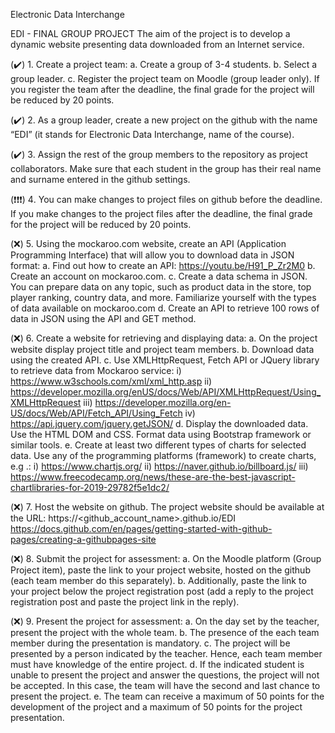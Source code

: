 Electronic Data Interchange

EDI - FINAL GROUP PROJECT
The aim of the project is to develop a dynamic website presenting data downloaded from an Internet service.

(✔️) 1️. Create a project team:
a. Create a group of 3-4 students.
b. Select a group leader.
c. Register the project team on Moodle (group leader only). If you register the team
after the deadline, the final grade for the project will be reduced by 20 points.


(✔️) 2️. As a group leader, create a new project on the github with the name “EDI” (it stands for Electronic Data Interchange, name of the course).


(✔️) 3️. Assign the rest of the group members to the repository as project collaborators. Make sure that each student in the group has their real name and surname entered in the github settings.


(❗❗❗) 4️. You can make changes to project files on github before the deadline. If you make changes to the project files after the deadline, the final grade for the project will be reduced by 20 points.


(❌) 5. Using the mockaroo.com website, create an API (Application Programming Interface) that will allow you to download data in JSON format:
a. Find out how to create an API:
https://youtu.be/H91_P_Zr2M0
b. Create an account on mockaroo.com.
c. Create a data schema in JSON. You can prepare data on any topic, such as product data in the store, top player ranking, country data, and more. Familiarize yourself with the types of data available on mockaroo.com
d. Create an API to retrieve 100 rows of data in JSON using the API and GET method.


(❌) 6. Create a website for retrieving and displaying data:
a. On the project website display project title and project team members.
b. Download data using the created API.
c. Use XMLHttpRequest, Fetch API or JQuery library to retrieve data from Mockaroo service:
i) https://www.w3schools.com/xml/xml_http.asp
ii) https://developer.mozilla.org/enUS/docs/Web/API/XMLHttpRequest/Using_XMLHttpRequest
iii) https://developer.mozilla.org/en-US/docs/Web/API/Fetch_API/Using_Fetch
iv) https://api.jquery.com/jquery.getJSON/
d. Display the downloaded data. Use the HTML DOM and CSS. Format data using Bootstrap framework or similar tools.
e. Create at least two different types of charts for selected data. Use any of the programming platforms (framework) to create charts, e.g .:
i) https://www.chartjs.org/
ii) https://naver.github.io/billboard.js/
iii) https://www.freecodecamp.org/news/these-are-the-best-javascript-chartlibraries-for-2019-29782f5e1dc2/


(❌) 7. Host the website on github. The project website should be available at the URL:
https://<github_account_name>.github.io/EDI
https://docs.github.com/en/pages/getting-started-with-github-pages/creating-a-githubpages-site


(❌) 8. Submit the project for assessment:
a. On the Moodle platform (Group Project item), paste the link to your project website, hosted on the github (each team member do this separately).
b. Additionally, paste the link to your project below the project registration post (add a reply to the project registration post and paste the project link in the reply).


(❌) 9. Present the project for assessment:
a. On the day set by the teacher, present the project with the whole team.
b. The presence of the each team member during the presentation is mandatory.
c. The project will be presented by a person indicated by the teacher. Hence, each team member must have knowledge of the entire project.
d. If the indicated student is unable to present the project and answer the questions, the project will not be accepted. In this case, the team will have the second and last chance to present the project.
e. The team can receive a maximum of 50 points for the development of the project and a maximum of 50 points for the project presentation.
